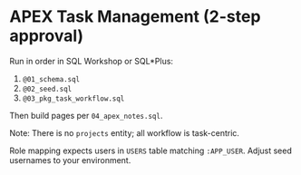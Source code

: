 # APEX Task Management (2-step approval)

Run in order in SQL Workshop or SQL*Plus:

1. `@01_schema.sql`
2. `@02_seed.sql`
3. `@03_pkg_task_workflow.sql`

Then build pages per `04_apex_notes.sql`.

Note: There is no `projects` entity; all workflow is task-centric.

Role mapping expects users in `USERS` table matching `:APP_USER`. Adjust seed usernames to your environment.
